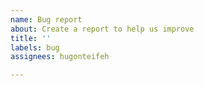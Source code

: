 ```yaml
---
name: Bug report
about: Create a report to help us improve
title: ''
labels: bug
assignees: hugonteifeh

---
```

